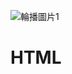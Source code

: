 ![輪播圖片1](https://user-images.githubusercontent.com/121348419/210176564-60e4e142-6530-4038-bb5f-09c9418395f6.jpg)
# HTML
